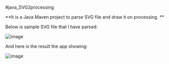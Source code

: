 #java_SVG2processing

**It is a Java Maven project to parse SVG file and draw it on processing.
**

<!-- I tried to use Java Batik Toolkit for parsing SVG, but no luck. It took long time to explore it and use it in easier way. I prefered to use XML parse library from Java as my SVG is super simple well organized XML file.  -->


Below is sample SVG file that I have parsed:

![image](https://user-images.githubusercontent.com/34050903/162162832-f792d9fc-dddd-437e-92b8-0a7b032a2685.svg)



And here is the result the app showing:

![image](https://user-images.githubusercontent.com/34050903/162161936-1a220e9a-789c-4d8f-9805-b04cd5d29ec4.png)

